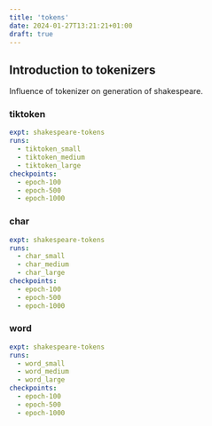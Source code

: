 ```yaml
---
title: 'tokens'
date: 2024-01-27T13:21:21+01:00
draft: true
---
```


## Introduction to tokenizers


Influence of tokenizer on generation of shakespeare.

### tiktoken

```yaml
expt: shakespeare-tokens
runs:
  - tiktoken_small
  - tiktoken_medium
  - tiktoken_large
checkpoints:
  - epoch-100
  - epoch-500
  - epoch-1000
```

### char

```yaml
expt: shakespeare-tokens
runs:
  - char_small
  - char_medium
  - char_large
checkpoints:
  - epoch-100
  - epoch-500
  - epoch-1000
```

### word

```yaml
expt: shakespeare-tokens
runs:
  - word_small
  - word_medium
  - word_large
checkpoints:
  - epoch-100
  - epoch-500
  - epoch-1000
```

